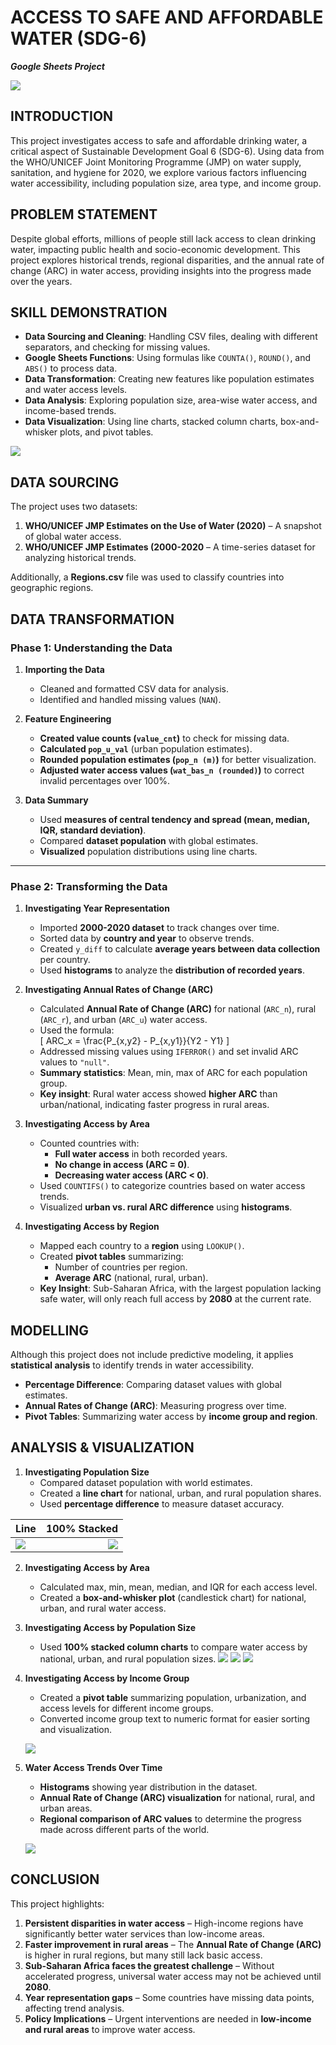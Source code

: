 # **ACCESS TO SAFE AND AFFORDABLE WATER (SDG-6)**
**_Google Sheets Project_**

![](Cover_image.jpg)

## **INTRODUCTION**
This project investigates access to safe and affordable drinking water, a critical aspect of Sustainable Development Goal 6 (SDG-6). Using data from the WHO/UNICEF Joint Monitoring Programme (JMP) on water supply, sanitation, and hygiene for 2020, we explore various factors influencing water accessibility, including population size, area type, and income group.

## **PROBLEM STATEMENT**
Despite global efforts, millions of people still lack access to clean drinking water, impacting public health and socio-economic development. This project explores historical trends, regional disparities, and the annual rate of change (ARC) in water access, providing insights into the progress made over the years.

## **SKILL DEMONSTRATION**
- **Data Sourcing and Cleaning**: Handling CSV files, dealing with different separators, and checking for missing values.
- **Google Sheets Functions**: Using formulas like `COUNTA()`, `ROUND()`, and `ABS()` to process data.
- **Data Transformation**: Creating new features like population estimates and water access levels.
- **Data Analysis**: Exploring population size, area-wise water access, and income-based trends.
- **Data Visualization**: Using line charts, stacked column charts, box-and-whisker plots, and pivot tables.

![](Box_plot.png)

## **DATA SOURCING**
The project uses two datasets:
1. **WHO/UNICEF JMP Estimates on the Use of Water (2020)** – A snapshot of global water access.
2. **WHO/UNICEF JMP Estimates (2000-2020** – A time-series dataset for analyzing historical trends.

Additionally, a **Regions.csv** file was used to classify countries into geographic regions.

## **DATA TRANSFORMATION**
### **Phase 1: Understanding the Data**
1. **Importing the Data**
   - Cleaned and formatted CSV data for analysis.
   - Identified and handled missing values (`NAN`).

2. **Feature Engineering**
   - **Created value counts (`value_cnt`)** to check for missing data.
   - **Calculated `pop_u_val`** (urban population estimates).
   - **Rounded population estimates (`pop_n (m)`)** for better visualization.
   - **Adjusted water access values (`wat_bas_n (rounded)`)** to correct invalid percentages over 100%.

3. **Data Summary**
   - Used **measures of central tendency and spread (mean, median, IQR, standard deviation)**.
   - Compared **dataset population** with global estimates.
   - **Visualized** population distributions using line charts.
---
### **Phase 2: Transforming the Data**
1. **Investigating Year Representation**
   - Imported **2000-2020 dataset** to track changes over time.
   - Sorted data by **country and year** to observe trends.
   - Created `y_diff` to calculate **average years between data collection** per country.
   - Used **histograms** to analyze the **distribution of recorded years**.

2. **Investigating Annual Rates of Change (ARC)**
   - Calculated **Annual Rate of Change (ARC)** for national (`ARC_n`), rural (`ARC_r`), and urban (`ARC_u`) water access.
   - Used the formula:  
     \[
     ARC_x = \frac{P_{x,y2} - P_{x,y1}}{Y2 - Y1}
     \]
   - Addressed missing values using `IFERROR()` and set invalid ARC values to `"null"`.
   - **Summary statistics**: Mean, min, max of ARC for each population group.
   - **Key insight**: Rural water access showed **higher ARC** than urban/national, indicating faster progress in rural areas.

3. **Investigating Access by Area**
   - Counted countries with:
     - **Full water access** in both recorded years.
     - **No change in access (ARC = 0)**.
     - **Decreasing water access (ARC < 0)**.
   - Used `COUNTIFS()` to categorize countries based on water access trends.
   - Visualized **urban vs. rural ARC difference** using **histograms**.

4. **Investigating Access by Region**
   - Mapped each country to a **region** using `LOOKUP()`.
   - Created **pivot tables** summarizing:
     - Number of countries per region.
     - **Average ARC** (national, rural, urban).
   - **Key Insight**: Sub-Saharan Africa, with the largest population lacking safe water, will only reach full access by **2080** at the current rate.

## **MODELLING**
Although this project does not include predictive modeling, it applies **statistical analysis** to identify trends in water accessibility.

- **Percentage Difference**: Comparing dataset values with global estimates.
- **Annual Rates of Change (ARC)**: Measuring progress over time.
- **Pivot Tables**: Summarizing water access by **income group and region**.

## **ANALYSIS & VISUALIZATION**
1. **Investigating Population Size**
   - Compared dataset population with world estimates.
   - Created a **line chart** for national, urban, and rural population shares.
   - Used **percentage difference** to measure dataset accuracy.

Line                                                      |         100% Stacked
:----------------------------------------------------------|--------------------------------------------------------------:
![](Natonal_Poplation_versus_Rural_and_Urban_shares_1.png)  | ![](Natonal_Poplation_versus_Rural_and_Urban_shares.png)

2. **Investigating Access by Area**
   - Calculated max, min, mean, median, and IQR for each access level.
   - Created a **box-and-whisker plot** (candlestick chart) for national, urban, and rural water access.

3. **Investigating Access by Population Size**
   - Used **100% stacked column charts** to compare water access by national, urban, and rural population sizes.
   ![](National_population_access_to_water_per_service_share.png)
   ![](Average_Population_Access_to_Water_per_service_share.png)
   ![](Rural_population_Access_to_water_per_service_share.png)

4. **Investigating Access by Income Group**
   - Created a **pivot table** summarizing population, urbanization, and access levels for different income groups.
   - Converted income group text to numeric format for easier sorting and visualization.

   ![](Income_Group_access_to_Water_per_Service_Share.png)

5. **Water Access Trends Over Time**
   - **Histograms** showing year distribution in the dataset.
   - **Annual Rate of Change (ARC) visualization** for national, rural, and urban areas.
   - **Regional comparison of ARC values** to determine the progress made across different parts of the world.
  
   ![](bubble_chart.png)

## **CONCLUSION**
This project highlights:
1. **Persistent disparities in water access** – High-income regions have significantly better water services than low-income areas.
2. **Faster improvement in rural areas** – The **Annual Rate of Change (ARC)** is higher in rural regions, but many still lack basic access.
3. **Sub-Saharan Africa faces the greatest challenge** – Without accelerated progress, universal water access may not be achieved until **2080**.
4. **Year representation gaps** – Some countries have missing data points, affecting trend analysis.
5. **Policy Implications** – Urgent interventions are needed in **low-income and rural areas** to improve water access.
